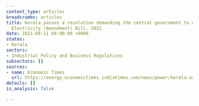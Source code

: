 ```yaml
---
content_type: articles
breadcrumbs: articles
title: Kerala passes a resolution demanding the central government to withdraw the
  Electricity (Amendment) Bill, 2021
date: 2021-08-11 04:00:00 +0000
states:
- Kerala
sectors:
- Industrial Policy and Business Regulations
subsectors: []
sources:
- name: Economic Times
  url: https://energy.economictimes.indiatimes.com/news/power/kerala-assembly-passes-resolution-demanding-centre-to-withdraw-electricity-amendment-bill/85088624
details: []
is_analysis: false

---
```

